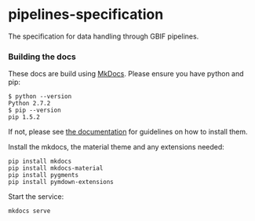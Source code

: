 # pipelines-specification
The specification for data handling through GBIF pipelines.


### Building the docs

These docs are build using [MkDocs](https://www.mkdocs.org/).  Please ensure you have python and pip:
```
$ python --version
Python 2.7.2
$ pip --version
pip 1.5.2
```

If not, please see [the documentation](https://www.mkdocs.org/) for guidelines on how to install them.

Install the mkdocs, the material theme and any extensions needed:
```
pip install mkdocs
pip install mkdocs-material
pip install pygments
pip install pymdown-extensions
```

Start the service:
```
mkdocs serve
```


